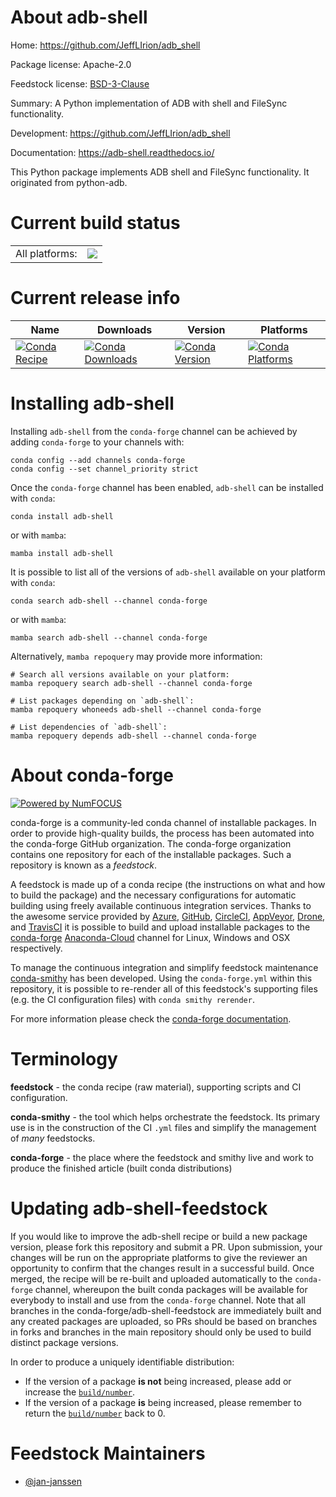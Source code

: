 About adb-shell
===============

Home: https://github.com/JeffLIrion/adb_shell

Package license: Apache-2.0

Feedstock license: [BSD-3-Clause](https://github.com/conda-forge/adb-shell-feedstock/blob/main/LICENSE.txt)

Summary: A Python implementation of ADB with shell and FileSync functionality.

Development: https://github.com/JeffLIrion/adb_shell

Documentation: https://adb-shell.readthedocs.io/

This Python package implements ADB shell and FileSync functionality.
It originated from python-adb.


Current build status
====================


<table><tr><td>All platforms:</td>
    <td>
      <a href="https://dev.azure.com/conda-forge/feedstock-builds/_build/latest?definitionId=14043&branchName=main">
        <img src="https://dev.azure.com/conda-forge/feedstock-builds/_apis/build/status/adb-shell-feedstock?branchName=main">
      </a>
    </td>
  </tr>
</table>

Current release info
====================

| Name | Downloads | Version | Platforms |
| --- | --- | --- | --- |
| [![Conda Recipe](https://img.shields.io/badge/recipe-adb--shell-green.svg)](https://anaconda.org/conda-forge/adb-shell) | [![Conda Downloads](https://img.shields.io/conda/dn/conda-forge/adb-shell.svg)](https://anaconda.org/conda-forge/adb-shell) | [![Conda Version](https://img.shields.io/conda/vn/conda-forge/adb-shell.svg)](https://anaconda.org/conda-forge/adb-shell) | [![Conda Platforms](https://img.shields.io/conda/pn/conda-forge/adb-shell.svg)](https://anaconda.org/conda-forge/adb-shell) |

Installing adb-shell
====================

Installing `adb-shell` from the `conda-forge` channel can be achieved by adding `conda-forge` to your channels with:

```
conda config --add channels conda-forge
conda config --set channel_priority strict
```

Once the `conda-forge` channel has been enabled, `adb-shell` can be installed with `conda`:

```
conda install adb-shell
```

or with `mamba`:

```
mamba install adb-shell
```

It is possible to list all of the versions of `adb-shell` available on your platform with `conda`:

```
conda search adb-shell --channel conda-forge
```

or with `mamba`:

```
mamba search adb-shell --channel conda-forge
```

Alternatively, `mamba repoquery` may provide more information:

```
# Search all versions available on your platform:
mamba repoquery search adb-shell --channel conda-forge

# List packages depending on `adb-shell`:
mamba repoquery whoneeds adb-shell --channel conda-forge

# List dependencies of `adb-shell`:
mamba repoquery depends adb-shell --channel conda-forge
```


About conda-forge
=================

[![Powered by
NumFOCUS](https://img.shields.io/badge/powered%20by-NumFOCUS-orange.svg?style=flat&colorA=E1523D&colorB=007D8A)](https://numfocus.org)

conda-forge is a community-led conda channel of installable packages.
In order to provide high-quality builds, the process has been automated into the
conda-forge GitHub organization. The conda-forge organization contains one repository
for each of the installable packages. Such a repository is known as a *feedstock*.

A feedstock is made up of a conda recipe (the instructions on what and how to build
the package) and the necessary configurations for automatic building using freely
available continuous integration services. Thanks to the awesome service provided by
[Azure](https://azure.microsoft.com/en-us/services/devops/), [GitHub](https://github.com/),
[CircleCI](https://circleci.com/), [AppVeyor](https://www.appveyor.com/),
[Drone](https://cloud.drone.io/welcome), and [TravisCI](https://travis-ci.com/)
it is possible to build and upload installable packages to the
[conda-forge](https://anaconda.org/conda-forge) [Anaconda-Cloud](https://anaconda.org/)
channel for Linux, Windows and OSX respectively.

To manage the continuous integration and simplify feedstock maintenance
[conda-smithy](https://github.com/conda-forge/conda-smithy) has been developed.
Using the ``conda-forge.yml`` within this repository, it is possible to re-render all of
this feedstock's supporting files (e.g. the CI configuration files) with ``conda smithy rerender``.

For more information please check the [conda-forge documentation](https://conda-forge.org/docs/).

Terminology
===========

**feedstock** - the conda recipe (raw material), supporting scripts and CI configuration.

**conda-smithy** - the tool which helps orchestrate the feedstock.
                   Its primary use is in the construction of the CI ``.yml`` files
                   and simplify the management of *many* feedstocks.

**conda-forge** - the place where the feedstock and smithy live and work to
                  produce the finished article (built conda distributions)


Updating adb-shell-feedstock
============================

If you would like to improve the adb-shell recipe or build a new
package version, please fork this repository and submit a PR. Upon submission,
your changes will be run on the appropriate platforms to give the reviewer an
opportunity to confirm that the changes result in a successful build. Once
merged, the recipe will be re-built and uploaded automatically to the
`conda-forge` channel, whereupon the built conda packages will be available for
everybody to install and use from the `conda-forge` channel.
Note that all branches in the conda-forge/adb-shell-feedstock are
immediately built and any created packages are uploaded, so PRs should be based
on branches in forks and branches in the main repository should only be used to
build distinct package versions.

In order to produce a uniquely identifiable distribution:
 * If the version of a package **is not** being increased, please add or increase
   the [``build/number``](https://docs.conda.io/projects/conda-build/en/latest/resources/define-metadata.html#build-number-and-string).
 * If the version of a package **is** being increased, please remember to return
   the [``build/number``](https://docs.conda.io/projects/conda-build/en/latest/resources/define-metadata.html#build-number-and-string)
   back to 0.

Feedstock Maintainers
=====================

* [@jan-janssen](https://github.com/jan-janssen/)

